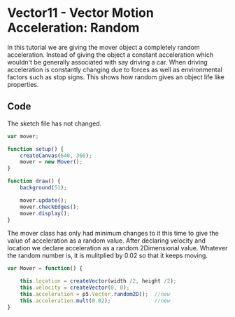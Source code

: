 # Vector11 - Vector Motion Acceleration: Random
In this tutorial we are giving the mover object a completely random acceleration. Instead of giving the object a constant acceleration which wouldn't be generally associated with say driving a car. When driving acceleration is constantly changing due to forces as well as environmental factors such as stop signs. This shows how random gives an object life like properties.

## Code
The sketch file has not changed.
```js
var mover;

function setup() {
	createCanvas(640, 360);
	mover = new Mover();
}

function draw() {
	background(51);

	mover.update();
	mover.checkEdges();
	mover.display();
}
```
The mover class has only had minimum changes to it this time to give the value of acceleration as a random value. After declaring velocity and location we declare acceleration as a random 2Dimensional value. Whatever the random number is, it is mulitplied by 0.02 so that it keeps moving.
```js
var Mover = function() {

	this.location = createVector(width /2, height /2);
	this.velocity = createVector(0, 0);
	this.acceleration = p5.Vector.random2D();  //new
	this.acceleration.mult(0.02);              //new
}
```
